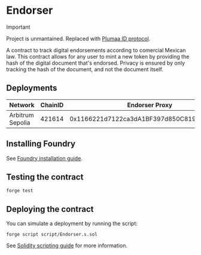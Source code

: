 # Endorser

> [!IMPORTANT]  
> Project is unmantained. Replaced with [Plumaa ID protocol](https://github.com/PlumaaID/protocol).

A contract to track digital endorsements according to comercial Mexican law. This contract allows for any user to mint a new token by providing the hash of the digital document that's endorsed. Privacy is ensured by only tracking the hash of the document, and not the document itself.

## Deployments

| Network          | ChainID | Endorser Proxy                             |
| ---------------- | ------- | ------------------------------------------ |
| Arbitrum Sepolia | 421614  | 0x1166221d7122ca3dA1BF397d850C81933D0ae13c |

## Installing Foundry

See [Foundry installation guide](https://book.getfoundry.sh/getting-started/installation).

## Testing the contract

```
forge test
```

## Deploying the contract

You can simulate a deployment by running the script:

```
forge script script/Endorser.s.sol
```

See [Solidity scripting guide](https://book.getfoundry.sh/tutorials/solidity-scripting) for more information.
